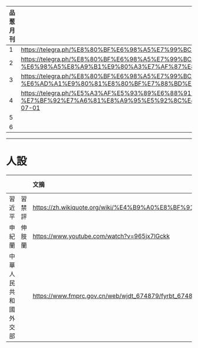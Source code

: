 |品葱月刊||
|:-|:-|
|1|https://telegra.ph/%E8%80%BF%E6%98%A5%E7%99%BC%E8%A8%80-01-18|
|2|https://telegra.ph/%E8%80%BF%E6%98%A5%E7%99%BC%E8%A8%80-%E6%98%A5%E8%A9%B1%E9%80%A3%E7%AF%87%E8%80%BF%E7%A0%B4%E4%B8%8B%E9%99%90-02-16|
|3|https://telegra.ph/%E8%80%BF%E6%98%A5%E7%99%BC%E8%A8%80-%E6%AD%A1%E9%80%81%E8%80%BF%E7%88%BD%E8%BF%8E%E6%96%B0%E5%90%8D%E5%AD%97-06-19|
|4|https://telegra.ph/%E5%A3%AF%E5%93%89%E6%88%91%E5%A4%A7%E5%A4%A9%E6%9C%9D-%E7%BF%92%E7%A6%81%E8%A9%95%E5%92%8C%E4%BB%96%E7%9A%84%E8%88%89%E6%89%8B%E6%A9%9F%E5%99%A8-07-01
|5|
|6|
***
# 人設
|||文摘|2d Cartoon|3d Video|
|:-|:-|:-|:-|:-|
|習近平|習禁評|https://zh.wikiquote.org/wiki/%E4%B9%A0%E8%BF%91%E5%B9%B3||https://www.youtube.com/channel/UCeOivkMKFL_MEZzVluaetKA/videos|
|申紀蘭|伸肢蘭|https://www.youtube.com/watch?v=965jx7lGckk|
|中華人民共和國外交部||https://www.fmprc.gov.cn/web/wjdt_674879/fyrbt_674889/|
